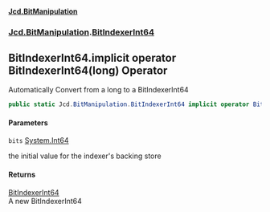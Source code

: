 #### [Jcd.BitManipulation](index.md 'index')
### [Jcd.BitManipulation](Jcd.BitManipulation.md 'Jcd.BitManipulation').[BitIndexerInt64](Jcd.BitManipulation.BitIndexerInt64.md 'Jcd.BitManipulation.BitIndexerInt64')

## BitIndexerInt64.implicit operator BitIndexerInt64(long) Operator

Automatically Convert from a long to a BitIndexerInt64

```csharp
public static Jcd.BitManipulation.BitIndexerInt64 implicit operator BitIndexerInt64(long bits);
```
#### Parameters

<a name='Jcd.BitManipulation.BitIndexerInt64.op_ImplicitJcd.BitManipulation.BitIndexerInt64(long).bits'></a>

`bits` [System.Int64](https://docs.microsoft.com/en-us/dotnet/api/System.Int64 'System.Int64')

the initial value for the indexer's backing store

#### Returns
[BitIndexerInt64](Jcd.BitManipulation.BitIndexerInt64.md 'Jcd.BitManipulation.BitIndexerInt64')  
A new BitIndexerInt64